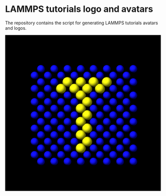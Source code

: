 # LAMMPS tutorials logo and avatars

The repository contains the script for generating LAMMPS
tutorials avatars and logos.

![Logo](logo/logo-dark.png)
